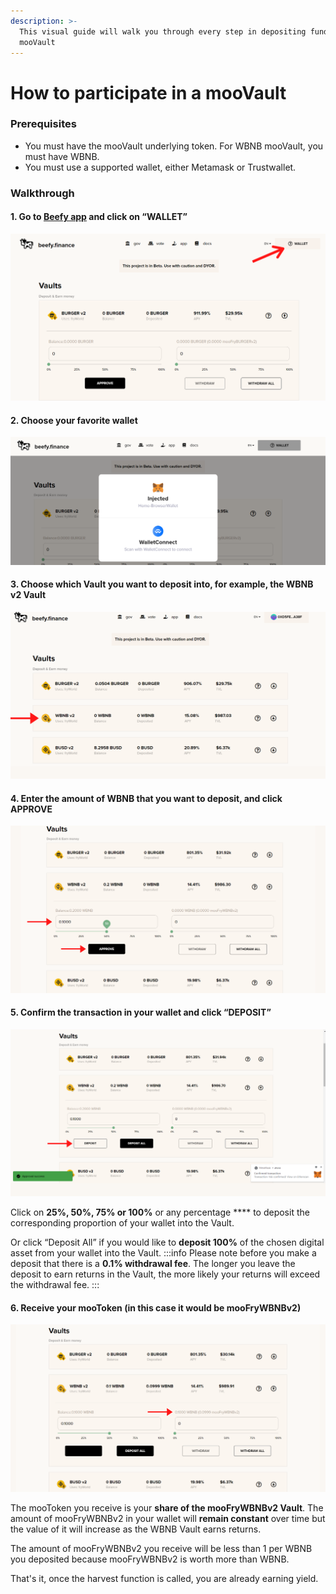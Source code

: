 ```yaml
---
description: >-
  This visual guide will walk you through every step in depositing funds in a
  mooVault
---
```


# How to participate in a mooVault

### Prerequisites

* You must have the mooVault underlying token. For WBNB mooVault, you must have WBNB.
* You must use a supported wallet, either Metamask or Trustwallet.

### Walkthrough

#### 1. Go to [Beefy app](https://app.beefy.finance) and click on “WALLET”

![](../../.gitbook/assets/wallet.png)

#### 2. Choose your favorite wallet

![](../../.gitbook/assets/wallet-opt.png)

#### 3. Choose which Vault you want to deposit into, for example, the WBNB v2 Vault

![](../../.gitbook/assets/wallet-1-.png)

#### 4. Enter the amount of WBNB that you want to deposit, and click APPROVE

![](../../.gitbook/assets/wallet-2-.png)

#### 5. Confirm the transaction in your wallet and click “DEPOSIT”

![](../../.gitbook/assets/wallet-3-.png)

Click on **25%, 50%, 75% or 100%** or any percentage **** to deposit the corresponding proportion of your wallet into the Vault.

Or click “Deposit All” if you would like to **deposit 100%** of the chosen digital asset from your wallet into the Vault. :::info Please note before you make a deposit that there is a **0.1% withdrawal fee**. The longer you leave the deposit to earn returns in the Vault, the more likely your returns will exceed the withdrawal fee. :::

#### 6. Receive your mooToken (in this case it would be mooFryWBNBv2)

![](../../.gitbook/assets/wallet-4-.png)

The mooToken you receive is your **share of the mooFryWBNBv2 Vault**. The amount of mooFryWBNBv2 in your wallet will **remain constant** over time but the value of it will increase as the WBNB Vault earns returns.

The amount of mooFryWBNBv2 you receive will be less than 1 per WBNB you deposited because mooFryWBNBv2 is worth more than WBNB.

That's it, once the harvest function is called, you are already earning yield.
